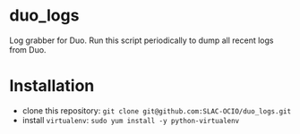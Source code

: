 # duo_logs

Log grabber for Duo. Run this script periodically to dump all recent logs from Duo.

# Installation

- clone this repository: `git clone git@github.com:SLAC-OCIO/duo_logs.git`
- install `virtualenv`: `sudo yum install -y python-virtualenv`
